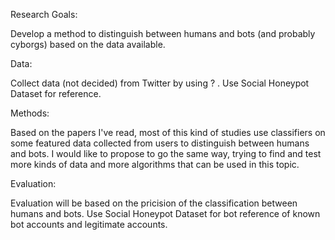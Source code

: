 Research Goals:

Develop a method to distinguish between humans and bots (and probably cyborgs) based on the data available.


Data:

Collect data (not decided) from Twitter by using ? . Use Social Honeypot Dataset for reference.


Methods:

Based on the papers I've read, most of this kind of studies use classifiers on some featured data collected from users to distinguish between humans and bots. I would like to propose to go the same way, trying to find and test more kinds of data and more algorithms that can be used in this topic.


Evaluation:

Evaluation will be based on the pricision of the classification between humans and bots. Use Social Honeypot Dataset for bot reference of known bot accounts and legitimate accounts.
